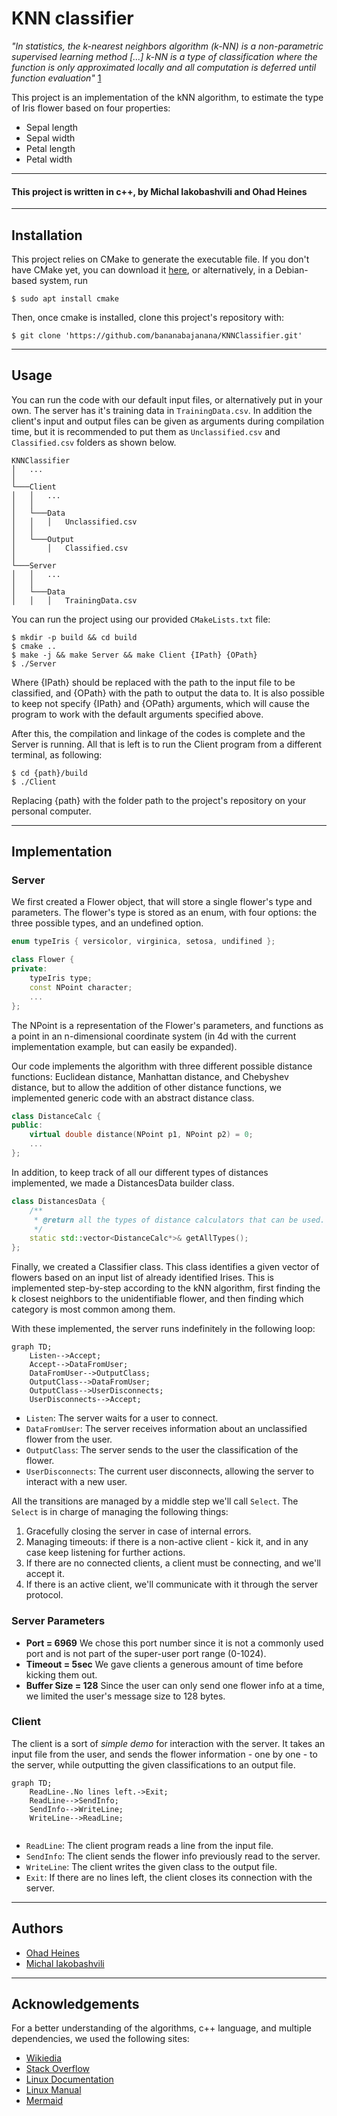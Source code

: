 # KNN classifier
<em>"In statistics, the k-nearest neighbors algorithm (k-NN) is a non-parametric supervised learning method [...] k-NN is a type of classification where the function is only approximated locally and all computation is deferred until function evaluation"</em> [1]
<p>This project is an implementation of the kNN algorithm, to estimate the type of Iris flower based on four properties:</p>
<ul>
<li>Sepal length</li>
<li>Sepal width</li>
<li>Petal length</li>
<li>Petal width</li>
</ul>

----
#### This project is written in <b>c++</b>, by <b>Michal Iakobashvili</b> and <b>Ohad Heines</b> 

----

## Installation

This project relies on CMake to generate the executable file. If you don't have CMake yet, you can download it [here](https://cmake.org/download/), or alternatively, in a Debian-based system, run

```console
$ sudo apt install cmake
```

<p>Then, once cmake is installed, clone this project's repository with:</p>

```console
$ git clone 'https://github.com/bananabajanana/KNNClassifier.git'
```

----

## Usage
You can run the code with our default input files, or alternatively put in your own.
The server has it's training data in <code>TrainingData.csv</code>.
In addition the client's input and output files can be given as arguments during compilation time, but it is recommended to put them as <code>Unclassified.csv</code> and <code>Classified.csv</code> folders as shown below.

```
KNNClassifier
│   ...
│
└───Client
│   │   ...
│   │   
│   └───Data
│   │   │   Unclassified.csv
│   │       
│   └───Output
│       │   Classified.csv
│
└───Server
│   │   ...
│   │   
│   └───Data
│   │   │   TrainingData.csv
```

<p>You can run the project using our provided <code>CMakeLists.txt</code> file:</p>

```console
$ mkdir -p build && cd build
$ cmake ..
$ make -j && make Server && make Client {IPath} {OPath}
$ ./Server
```
Where {IPath} should be replaced with the path to the input file to be classified, and {OPath} with the path to output the data to.
It is also possible to keep not specify {IPath} and {OPath} arguments, which will cause the program to work with the default arguments specified above.

After this, the compilation and linkage of the codes is complete and the Server is running.
All that is left is to run the Client program from a different terminal, as following:

```console
$ cd {path}/build
$ ./Client
```
Replacing {path} with the folder path to the project's repository on your personal computer.

----

## Implementation

### Server
We first created a Flower object, that will store a single flower's type and parameters. The flower's type is stored as an enum, with four options: the three possible types, and an undefined option.

```c++
enum typeIris { versicolor, virginica, setosa, undifined };

class Flower {
private:
    typeIris type;
    const NPoint character;
    ...
};
```
The NPoint is a representation of the Flower's parameters, and functions as a point in an n-dimensional coordinate system (in 4d with the current implementation example, but can easily be expanded).

Our code implements the algorithm with three different possible distance functions: Euclidean distance, Manhattan distance, and Chebyshev distance, but to allow the addition of other distance functions, we implemented generic code with an abstract distance class.

```c++
class DistanceCalc {
public:
    virtual double distance(NPoint p1, NPoint p2) = 0;
    ...
};
```

In addition, to keep track of all our different types of distances implemented, we made a DistancesData builder class.

```c++
class DistancesData {
    /**
     * @return all the types of distance calculators that can be used.
     */
    static std::vector<DistanceCalc*>& getAllTypes();
};
```

Finally, we created a Classifier class. This class identifies a given vector of flowers based on an input list of already identified Irises. This is implemented step-by-step according to the kNN algorithm, first finding the k closest neighbors to the unidentifiable flower, and then finding which category is most common among them.

With these implemented, the server runs indefinitely in the following loop:

```mermaid
graph TD;
    Listen-->Accept;
    Accept-->DataFromUser;
    DataFromUser-->OutputClass;
    OutputClass-->DataFromUser;
    OutputClass-->UserDisconnects;
    UserDisconnects-->Accept;
```

* <code>Listen</code>: The server waits for a user to connect.
* <code>DataFromUser</code>: The server receives information about an unclassified flower from the user.
* <code>OutputClass</code>: The server sends to the user the classification of the flower.
* <code>UserDisconnects</code>: The current user disconnects, allowing the server to interact with a new user.

All the transitions are managed by a middle step we'll call <code>Select</code>. The <code>Select</code> is in charge of managing the following things:
1. Gracefully closing the server in case of internal errors.
2. Managing timeouts: if there is a non-active client - kick it, and in any case keep listening for further actions.
3. If there are no connected clients, a client must be connecting, and we'll accept it.
4. If there is an active client, we'll communicate with it through the server protocol.

### Server Parameters

* **Port = 6969** We chose this port number since it is not a commonly used port and is not part of the super-user port range (0-1024).
* **Timeout = 5sec** We gave clients a generous amount of time before kicking them out.
* **Buffer Size = 128** Since the user can only send one flower info at a time, we limited the user's message size to 128 bytes. 

### Client

The client is a sort of *simple demo* for interaction with the server. It takes an input file from the user, and sends the flower information - one by one - to the server, while outputting the given classifications to an output file.

```mermaid
graph TD;
    ReadLine-.No lines left.->Exit;
    ReadLine-->SendInfo;
    SendInfo-->WriteLine;
    WriteLine-->ReadLine;
    
```

* <code>ReadLine</code>: The client program reads a line from the input file.
* <code>SendInfo</code>: The client sends the flower info previously read to the server.
* <code>WriteLine</code>: The client writes the given class to the output file.
* <code>Exit</code>: If there are no lines left, the client closes its connection with the server.

----
## Authors

* [Ohad Heines](https://github.com/bananabajanana)
* [Michal Iakobashvili](https://github.com/michaliakobashvili)

----
## Acknowledgements

For a better understanding of the algorithms, c++ language, and multiple dependencies, we used the following sites:
* [Wikiedia](https://www.wikipedia.org/)
* [Stack Overflow](https://stackoverflow.com/)
* [Linux Documentation](https://linux.die.net/)
* [Linux Manual](https://man7.org/linux/man-pages/man2/select.2.html)
* [Mermaid](https://mermaid-js.github.io/mermaid/#/)

[1]: https://en.wikipedia.org/wiki/K-nearest_neighbors_algorithm